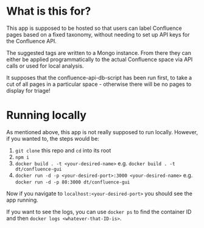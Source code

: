 # What is this for?

This app is supposed to be hosted so that users can label Confluence pages based on a fixed taxonomy, without needing to set up API keys for the Confluence API.

The suggested tags are written to a Mongo instance. From there they can either be applied programmatically to the actual Confluence space via API calls or used for local analysis.

It supposes that the confluence-api-db-script has been run first, to take a cut of all pages in a particular space - otherwise there will be no pages to display for triage!

# Running locally

As mentioned above, this app is not really supposed to run locally. However, if you wanted to, the steps would be:

1. `git clone` this repo and `cd` into its root
2. `npm i`
3. `docker build . -t <your-desired-name>` e.g. `docker build . -t dt/confluence-gui`
4. `docker run -d -p <your-desired-port>:3000 <your-desired-name>` e.g. `docker run -d -p 80:3000 dt/confluence-gui`

Now if you navigate to `localhost:<your-desired-port>` you should see the app running.

If you want to see the logs, you can use `docker ps` to find the container ID and then `docker logs <whatever-that-ID-is>`.
